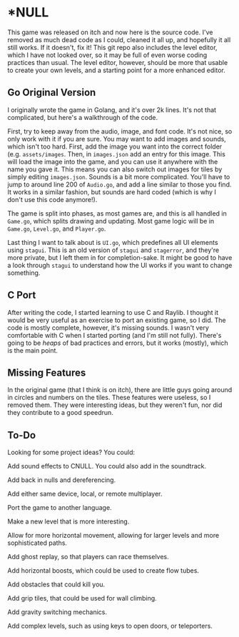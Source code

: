 # *NULL
This game was released on itch and now here is the source code. I've removed as
much dead code as I could, cleaned it all up, and hopefully it all still works.
If it doesn't, fix it! This git repo also includes the level editor, which I
have not looked over, so it may be full of even worse coding practices than
usual. The level editor, however, should be more that usable to create your own
levels, and a starting point for a more enhanced editor.

## Go Original Version
I originally wrote the game in Golang, and it's over 2k lines. It's not that
complicated, but here's a walkthrough of the code.

First, try to keep away from the audio, image, and font code. It's not nice, so
only work with it if you are sure. You may want to add images and sounds, which
isn't too hard. First, add the image you want into the correct folder (e.g. 
`assets/images`. Then, in `images.json` add an entry for this image. This will
load the image into the game, and you can use it anywhere with the name you
gave it. This means you can also switch out images for tiles by simply editing
`images.json`. Sounds is a bit more complicated. You'll have to jump to around
line 200 of `Audio.go`, and add a line similar to those you find. It works in
a similar fashion, but sounds are hard coded (which is why I don't use this
code anymore!).

The game is split into phases, as most games are, and this is all handled in
`Game.go`, which splits drawing and updating. Most game logic will be in
`Game.go`, `Level.go`, and `Player.go`.

Last thing I want to talk about is `UI.go`, which predefines all UI elements
using `stagui`. This is an old version of `stagui` and `stagerror`, and they're
more private, but I left them in for completion-sake. It might be good to have
a look through `stagui` to understand how the UI works if you want to change
something.

## C Port
After writing the code, I started learning to use C and Raylib. I thought it
would be very useful as an exercise to port an existing game, so I did. The
code is mostly complete, however, it's missing sounds. I wasn't very
comfortable with C when I started porting (and I'm still not fully). There's
going to be *heaps* of bad practices and errors, but it works (mostly), which
is the main point.

## Missing Features
In the original game (that I think is on itch), there are little guys going
around in circles and numbers on the tiles. These features were useless, so I
removed them. They were interesting ideas, but they weren't fun, nor did they
contribute to a good speedrun.

## To-Do
Looking for some project ideas? You could:

Add sound effects to CNULL. You could also add in the soundtrack.

Add back in nulls and dereferencing.

Add either same device, local, or remote multiplayer.

Port the game to another language.

Make a new level that is more interesting.

Allow for more horizontal movement, allowing for larger levels and more sophisticated paths.

Add ghost replay, so that players can race themselves.

Add horizontal boosts, which could be used to create flow tubes.

Add obstacles that could kill you.

Add grip tiles, that could be used for wall climbing.

Add gravity switching mechanics.

Add complex levels, such as using keys to open doors, or teleporters.
